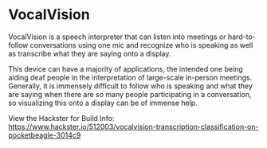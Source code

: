 <h1>VocalVision</h1>
VocalVision is a speech interpreter that can listen into meetings or hard-to-follow conversations using one mic and recognize who is speaking as well as transcribe what they are saying onto a display.

This device can have a majority of applications, the intended one being aiding deaf people in the interpretation of large-scale in-person meetings. Generally, it is immensely difficult to follow who is speaking and what they are saying when there are so many people participating in a conversation, so visualizing this onto a display can be of immense help.

View the Hackster for Build Info: https://www.hackster.io/512003/vocalvision-transcription-classification-on-pocketbeagle-3014c9
